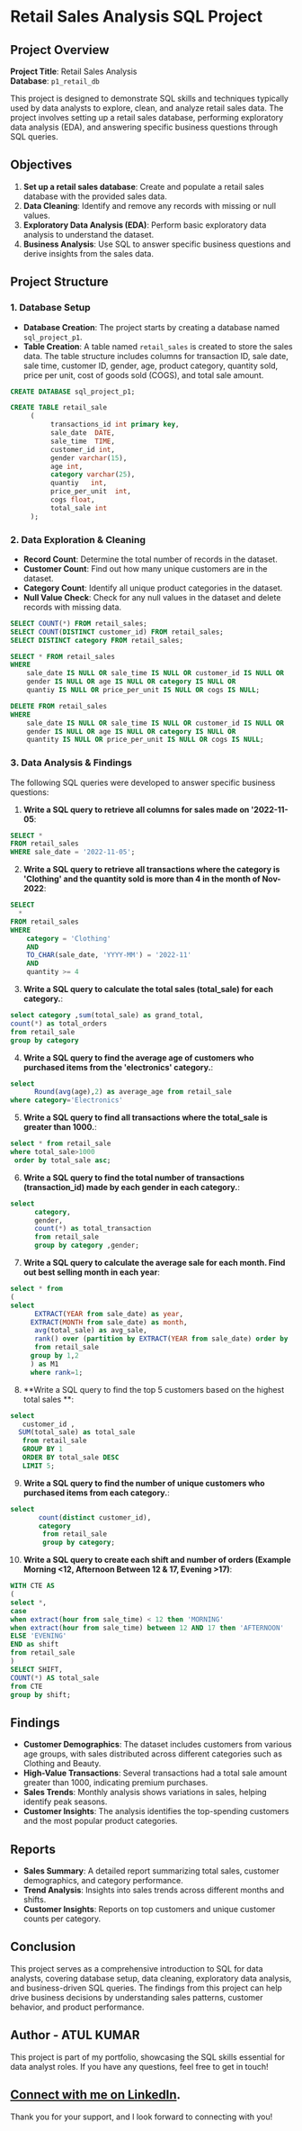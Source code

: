 # Retail Sales Analysis SQL Project

## Project Overview

**Project Title**: Retail Sales Analysis   
**Database**: `p1_retail_db`

This project is designed to demonstrate SQL skills and techniques typically used by data analysts to explore, clean, and analyze retail sales data. The project involves setting up a retail sales database, performing exploratory data analysis (EDA), and answering specific business questions through SQL queries. 

## Objectives

1. **Set up a retail sales database**: Create and populate a retail sales database with the provided sales data.
2. **Data Cleaning**: Identify and remove any records with missing or null values.
3. **Exploratory Data Analysis (EDA)**: Perform basic exploratory data analysis to understand the dataset.
4. **Business Analysis**: Use SQL to answer specific business questions and derive insights from the sales data.

## Project Structure

### 1. Database Setup

- **Database Creation**: The project starts by creating a database named `sql_project_p1`.
- **Table Creation**: A table named `retail_sales` is created to store the sales data. The table structure includes columns for transaction ID, sale date, sale time, customer ID, gender, age, product category, quantity sold, price per unit, cost of goods sold (COGS), and total sale amount.

```sql
CREATE DATABASE sql_project_p1;

CREATE TABLE retail_sale
     (
          transactions_id int primary key,
          sale_date	 DATE,
          sale_time	 TIME,
          customer_id int,
          gender varchar(15),
          age int,
          category varchar(25),
          quantiy	int,
          price_per_unit  int,
		  cogs float,
          total_sale int
     );
```

### 2. Data Exploration & Cleaning

- **Record Count**: Determine the total number of records in the dataset.
- **Customer Count**: Find out how many unique customers are in the dataset.
- **Category Count**: Identify all unique product categories in the dataset.
- **Null Value Check**: Check for any null values in the dataset and delete records with missing data.

```sql
SELECT COUNT(*) FROM retail_sales;
SELECT COUNT(DISTINCT customer_id) FROM retail_sales;      
SELECT DISTINCT category FROM retail_sales;

SELECT * FROM retail_sales
WHERE 
    sale_date IS NULL OR sale_time IS NULL OR customer_id IS NULL OR 
    gender IS NULL OR age IS NULL OR category IS NULL OR 
    quantiy IS NULL OR price_per_unit IS NULL OR cogs IS NULL;

DELETE FROM retail_sales
WHERE 
    sale_date IS NULL OR sale_time IS NULL OR customer_id IS NULL OR 
    gender IS NULL OR age IS NULL OR category IS NULL OR 
    quantity IS NULL OR price_per_unit IS NULL OR cogs IS NULL;
```

### 3. Data Analysis & Findings

The following SQL queries were developed to answer specific business questions:

1. **Write a SQL query to retrieve all columns for sales made on '2022-11-05**:
```sql
SELECT *
FROM retail_sales
WHERE sale_date = '2022-11-05';
```

2. **Write a SQL query to retrieve all transactions where the category is 'Clothing' and the quantity sold is more than 4 in the month of Nov-2022**:
```sql
SELECT 
  *
FROM retail_sales
WHERE 
    category = 'Clothing'
    AND 
    TO_CHAR(sale_date, 'YYYY-MM') = '2022-11'
    AND
    quantity >= 4
```

3. **Write a SQL query to calculate the total sales (total_sale) for each category.**:
```sql
select category ,sum(total_sale) as grand_total,
count(*) as total_orders
from retail_sale
group by category
```

4. **Write a SQL query to find the average age of customers who purchased items from the 'electronics' category.**:
```sql
select 
      Round(avg(age),2) as average_age from retail_sale
where category='Electronics'
```

5. **Write a SQL query to find all transactions where the total_sale is greater than 1000.**:
```sql
select * from retail_sale
where total_sale>1000
 order by total_sale asc;
```

6. **Write a SQL query to find the total number of transactions (transaction_id) made by each gender in each category.**:
```sql
select 
      category,
	  gender,
	  count(*) as total_transaction
	  from retail_sale
	  group by category ,gender;
```

7. **Write a SQL query to calculate the average sale for each month. Find out best selling month in each year**:
```sql
select * from
(
select 
      EXTRACT(YEAR from sale_date) as year,
     EXTRACT(MONTH from sale_date) as month,
      avg(total_sale) as avg_sale,
	  rank() over (partition by EXTRACT(YEAR from sale_date) order by  avg(total_sale) desc) as rank
      from retail_sale
     group by 1,2
	 ) as M1
	 where rank=1;
```

8. **Write a SQL query to find the top 5 customers based on the highest total sales **:
```sql
select
   customer_id , 
  SUM(total_sale) as total_sale
   from retail_sale
   GROUP BY 1
   ORDER BY total_sale DESC
   LIMIT 5;

```

9. **Write a SQL query to find the number of unique customers who purchased items from each category.**:
```sql
select 
       count(distinct customer_id),
	   category
        from retail_sale
		group by category;

```

10. **Write a SQL query to create each shift and number of orders (Example Morning <12, Afternoon Between 12 & 17, Evening >17)**:
```sql
WITH CTE AS 
(
select *,
case 
when extract(hour from sale_time) < 12 then 'MORNING'
when extract(hour from sale_time) between 12 AND 17 then 'AFTERNOON'
ELSE 'EVENING'
END as shift
from retail_sale
)
SELECT SHIFT,
COUNT(*) AS total_sale
from CTE
group by shift;

```

## Findings

- **Customer Demographics**: The dataset includes customers from various age groups, with sales distributed across different categories such as Clothing and Beauty.
- **High-Value Transactions**: Several transactions had a total sale amount greater than 1000, indicating premium purchases.
- **Sales Trends**: Monthly analysis shows variations in sales, helping identify peak seasons.
- **Customer Insights**: The analysis identifies the top-spending customers and the most popular product categories.

## Reports

- **Sales Summary**: A detailed report summarizing total sales, customer demographics, and category performance.
- **Trend Analysis**: Insights into sales trends across different months and shifts.
- **Customer Insights**: Reports on top customers and unique customer counts per category.

## Conclusion

This project serves as a comprehensive introduction to SQL for data analysts, covering database setup, data cleaning, exploratory data analysis, and business-driven SQL queries. The findings from this project can help drive business decisions by understanding sales patterns, customer behavior, and product performance.


## Author - ATUL KUMAR

This project is part of my portfolio, showcasing the SQL skills essential for data analyst roles. If you have any questions, feel free to get in touch!

##  [Connect with me on LinkedIn](https://www.linkedin.com/in/atul-kumar-b1a154268).


Thank you for your support, and I look forward to connecting with you!
